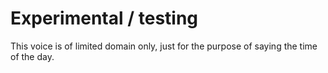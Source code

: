 # Experimental / testing
This voice is of limited domain only, just for the purpose of saying the time of the day.
